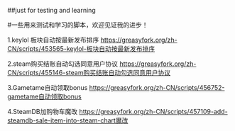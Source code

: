 ##just for testing and learning

#一些用来测试和学习的脚本，欢迎见证我的进步！

1.keylol 板块自动按最新发布排序  https://greasyfork.org/zh-CN/scripts/453565-keylol-板块自动按最新发布排序

2.steam购买结账自动勾选同意用户协议 https://greasyfork.org/zh-CN/scripts/455146-steam购买结账自动勾选同意用户协议

3.Gametame自动领取bonus https://greasyfork.org/zh-CN/scripts/456752-gametame自动领取bonus

4.SteamDB加购物车魔改 https://greasyfork.org/zh-CN/scripts/457109-add-steamdb-sale-item-into-steam-chart魔改

